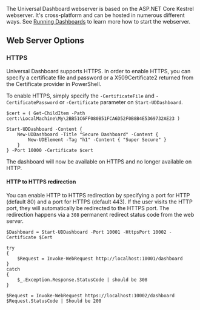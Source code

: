 The Universal Dashboard webserver is based on the ASP.NET Core Kestrel webserver. It's cross-platform and can be hosted in numerous different ways. See [Running Dashboards](./running-dashboards/README.md) to learn more how to start the webserver. 

## Web Server Options 

### HTTPS

Universal Dashboard supports HTTPS. In order to enable HTTPS, you can specify a certificate file and password or a X509Certificate2 returned from the Certificate provider in PowerShell.

To enable HTTPS, simply specify the `-CertificateFile` and `-CertificatePassword` or `-Certificate` parameter on `Start-UDDashboard`.

```text
$cert = ( Get-ChildItem -Path cert:\LocalMachine\My\2BB51C6FF080B51FCA6D52F0B8B4E5369732AE23 )

Start-UDDashboard -Content {
    New-UDDashboard -Title "Secure Dashboard" -Content {
        New-UDElement -Tag "h1" -Content { "Super Secure" }
    }
} -Port 10000 -Certificate $cert
```

The dashboard will now be available on HTTPS and no longer available on HTTP.

#### HTTP to HTTPS redirection 

You can enable HTTP to HTTPS redirection by specifying a port for HTTP (default 80) and a port for HTTPS (default 443). If the user visits the HTTP port, they will automatically be redirected to the HTTPS port. The redirection happens via a `308` permanent redirect status code from the web server. 

```
$Dashboard = Start-UDDashboard -Port 10001 -HttpsPort 10002 -Certificate $Cert

try 
{
    $Request = Invoke-WebRequest http://localhost:10001/dashboard
}
catch 
{
    $_.Exception.Response.StatusCode | should be 308
}

$Request = Invoke-WebRequest https://localhost:10002/dashboard
$Request.StatusCode | Should be 200
```

